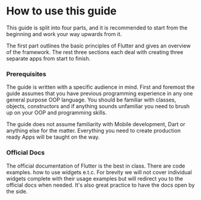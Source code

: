 # How to use this guide

This guide is split into four parts, and it is recommended to start from the beginning and work your way upwards from it.

The first part outlines the basic principles of Flutter and gives an overview of the framework. The rest three sections each deal with creating three separate apps from start to finish. 

### Prerequisites 

The guide is written with a specific audience in mind. First and foremost the guide assumes that you have previous programming experience in any one general purpose OOP language. You should be familiar with classes, objects,  constructors and if anything sounds unfamiliar you need to brush up on your OOP and programming skills. 

The guide does not assume familiarity with Mobile development, Dart or anything else for the matter. Everything you need to create production ready Apps will be taught on the way.

### Official Docs

The official documentation of Flutter is the best in class. There are code examples. how to use widgets e.t.c. For brevity we will not cover individual widgets complete with their usage examples but will redirect you to the official docs when needed. It's also great practice to have the docs open by the side.

